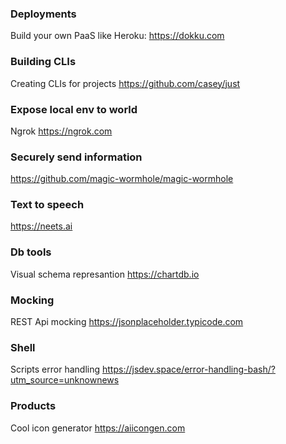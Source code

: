 ### Deployments 
Build your own PaaS like Heroku: https://dokku.com

### Building CLIs    
Creating CLIs for projects https://github.com/casey/just 

### Expose local env to world 
Ngrok https://ngrok.com 

### Securely send information 
https://github.com/magic-wormhole/magic-wormhole

### Text to speech 
https://neets.ai

### Db tools 
Visual schema represantion https://chartdb.io

### Mocking 
REST Api mocking https://jsonplaceholder.typicode.com 

### Shell 
Scripts error handling https://jsdev.space/error-handling-bash/?utm_source=unknownews

### Products
Cool icon generator https://aiicongen.com
